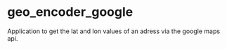 # geo_encoder_google
Application to get the lat and lon values of an adress via the google maps api.
